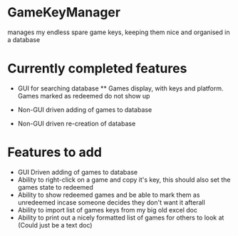 # GameKeyManager
manages my endless spare game keys, keeping them nice and organised in a database


# Currently completed features
* GUI for searching database
** Games display, with keys and platform. Games marked as redeemed do not show up

* Non-GUI driven adding of games to database
* Non-GUI driven re-creation of database


# Features to add
* GUI Driven adding of games to database
* Ability to right-click on a game and copy it's key, this should also set the games state to redeemed
* Ability to show redeemed games and be able to mark them as unredeemed incase someone decides they don't want it afterall
* Ability to import list of games keys from my big old excel doc
* Ability to print out a nicely formatted list of games for others to look at (Could just be a text doc)
